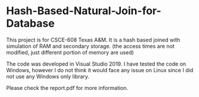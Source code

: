# Hash-Based-Natural-Join-for-Database
This project is for CSCE-608 Texas A&amp;M. It is a hash based joined with simulation of RAM and secondary storage. (the access times are not modified, just different portion of memory are used)

The code was developed in Visual Studio 2019. I have tested the code on Windows, however I do not think it would face any issue on Linux since I did not use any Windows only library.

Please check the report.pdf for more information.
